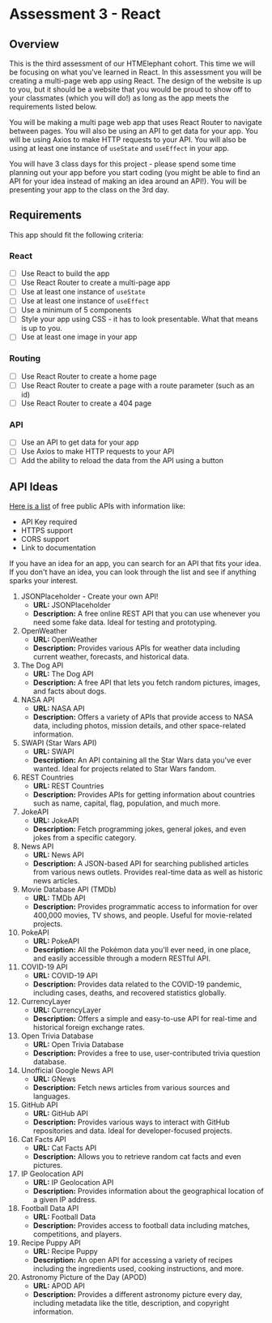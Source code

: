 # Assessment 3 - React

## **Overview**

This is the third assessment of our HTMElephant cohort. This time we will be focusing on what you've learned in React. In this assessment you will be creating a multi-page web app using React. The design of the website is up to you, but it should be a website that you would be proud to show off to your classmates (which you will do!) as long as the app meets the requirements listed below.

You will be making a multi page web app that uses React Router to navigate between pages. You will also be using an API to get data for your app. You will be using Axios to make HTTP requests to your API. You will also be using at least one instance of `useState` and `useEffect` in your app.

You will have 3 class days for this project - please spend some time planning out your app before you start coding (you might be able to find an API for your idea instead of making an idea around an API!). You will be presenting your app to the class on the 3rd day.

## **Requirements**

This app should fit the following criteria:

### **React**

- [ ] Use React to build the app
- [ ] Use React Router to create a multi-page app
- [ ] Use at least one instance of `useState`
- [ ] Use at least one instance of `useEffect`
- [ ] Use a minimum of 5 components
- [ ] Style your app using CSS - it has to look presentable. What that means is up to you.
- [ ] Use at least one image in your app

### **Routing**

- [ ] Use React Router to create a home page
- [ ] Use React Router to create a page with a route parameter (such as an id)
- [ ] Use React Router to create a 404 page

### **API**

- [ ] Use an API to get data for your app
- [ ] Use Axios to make HTTP requests to your API
- [ ] Add the ability to reload the data from the API using a button

## **API Ideas**

[Here is a list](https://github.com/public-apis/public-apis) of free public APIs with information like:

- API Key required
- HTTPS support
- CORS support
- Link to documentation

If you have an idea for an app, you can search for an API that fits your idea. If you don't have an idea, you can look through the list and see if anything sparks your interest.

1. JSONPlaceholder - Create your own API!
   - **URL:** JSONPlaceholder
   - **Description:** A free online REST API that you can use whenever you need some fake data. Ideal for testing and prototyping.
2. OpenWeather
   - **URL:** OpenWeather
   - **Description:** Provides various APIs for weather data including current weather, forecasts, and historical data.
3. The Dog API
   - **URL:** The Dog API
   - **Description:** A free API that lets you fetch random pictures, images, and facts about dogs.
4. NASA API
   - **URL:** NASA API
   - **Description:** Offers a variety of APIs that provide access to NASA data, including photos, mission details, and other space-related information.
5. SWAPI (Star Wars API)
   - **URL:** SWAPI
   - **Description:** An API containing all the Star Wars data you've ever wanted. Ideal for projects related to Star Wars fandom.
6. REST Countries
   - **URL:** REST Countries
   - **Description:** Provides APIs for getting information about countries such as name, capital, flag, population, and much more.
7. JokeAPI
   - **URL:** JokeAPI
   - **Description:** Fetch programming jokes, general jokes, and even jokes from a specific category.
8. News API
   - **URL:** News API
   - **Description:** A JSON-based API for searching published articles from various news outlets. Provides real-time data as well as historic news articles.
9. Movie Database API (TMDb)
   - **URL:** TMDb API
   - **Description:** Provides programmatic access to information for over 400,000 movies, TV shows, and people. Useful for movie-related projects.
10. PokeAPI
    - **URL:** PokeAPI
    - **Description:** All the Pokémon data you'll ever need, in one place, and easily accessible through a modern RESTful API.
11. COVID-19 API
    - **URL:** COVID-19 API
    - **Description:** Provides data related to the COVID-19 pandemic, including cases, deaths, and recovered statistics globally.
12. CurrencyLayer
    - **URL:** CurrencyLayer
    - **Description:** Offers a simple and easy-to-use API for real-time and historical foreign exchange rates.
13. Open Trivia Database
    - **URL:** Open Trivia Database
    - **Description:** Provides a free to use, user-contributed trivia question database.
14. Unofficial Google News API
    - **URL:** GNews
    - **Description:** Fetch news articles from various sources and languages.
15. GitHub API
    - **URL:** GitHub API
    - **Description:** Provides various ways to interact with GitHub repositories and data. Ideal for developer-focused projects.
16. Cat Facts API
    - **URL:** Cat Facts API
    - **Description:** Allows you to retrieve random cat facts and even pictures.
17. IP Geolocation API
    - **URL:** IP Geolocation API
    - **Description:** Provides information about the geographical location of a given IP address.
18. Football Data API
    - **URL:** Football Data
    - **Description:** Provides access to football data including matches, competitions, and players.
19. Recipe Puppy API
    - **URL:** Recipe Puppy
    - **Description:** An open API for accessing a variety of recipes including the ingredients used, cooking instructions, and more.
20. Astronomy Picture of the Day (APOD)
    - **URL:** APOD API
    - **Description:** Provides a different astronomy picture every day, including metadata like the title, description, and copyright information.

